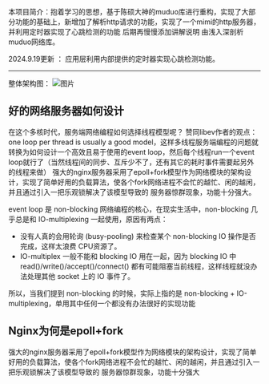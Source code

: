本项目简介：抱着学习的思想，基于陈硕大神的muduo库进行重构，实现了大部分功能的基础上，新增加了解析http请求的功能，实现了一个mimi的http服务器，并利用定时器实现了心跳检测的功能 后期再慢慢添加讲解说明  由浅入深剖析muduo网络库。

2024.9.19更新 ： 应用层利用内部提供的定时器实现心跳检测功能。




****************************************************************************

整体架构图：
![图片](https://github.com/user-attachments/assets/3776241a-a070-4571-b4bc-aa3c9950cd0a)

## 好的网络服务器如何设计

在这个多核时代，服务端网络编程如何选择线程模型呢？ 赞同libev作者的观点：one loop per thread is usually a good model，这样多线程服务端编程的问题就转换为如何设计一个高效且易于使用的event loop，然后每个线程run一个event loop就行了（当然线程间的同步、互斥少不了，还有其它的耗时事件需要起另外的线程来做）
强大的nginx服务器采用了epoll+fork模型作为网络模块的架构设计，实现了简单好用的负载算法，使各个fork网络进程不会忙的越忙、闲的越闲，并且通过引入一把乐观锁解决了该模型导致的 服务器惊群现象，功能十分强大。

event loop 是 non-blocking 网络编程的核心，在现实生活中，non-blocking 几乎总是和 IO-multiplexing 一起使用，原因有两点：

- 没有人真的会用轮询 (busy-pooling) 来检查某个 non-blocking IO 操作是否完成，这样太浪费 CPU资源了。
- IO-multiplex 一般不能和 blocking IO 用在一起，因为 blocking IO 中 read()/write()/accept()/connect() 都有可能阻塞当前线程，这样线程就没办法处理其他 socket 上的 IO 事件了。

所以，当我们提到 non-blocking 的时候，实际上指的是 non-blocking + IO-multiplexing，单用其中任何一个都没有办法很好的实现功能

## Nginx为何是epoll+fork

强大的nginx服务器采用了epoll+fork模型作为网络模块的架构设计，实现了简单好用的负载算法，使各个fork网络进程不会忙的越忙、闲的越闲，并且通过引入一把乐观锁解决了该模型导致的 服务器惊群现象，功能十分强大

